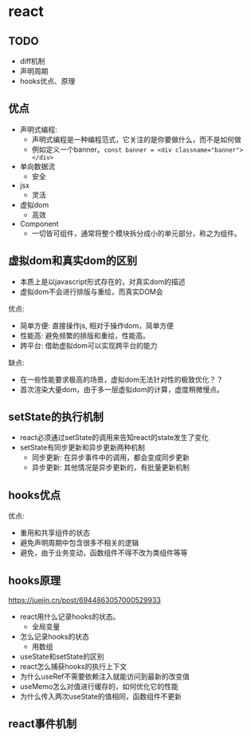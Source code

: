 # react

## TODO

- diff机制
- 声明周期
- hooks优点、原理

## 优点

- 声明式编程:
  - 声明式编程是一种编程范式，它关注的是你要做什么，而不是如何做
  - 例如定义一个banner。`const banner = <div classname="banner"></div>`
- 单向数据流
  - 安全
- jsx
  - 灵活
- 虚拟dom
  - 高效
- Component
  - 一切皆可组件，通常将整个模块拆分成小的单元部分，称之为组件。

## 虚拟dom和真实dom的区别

- 本质上是以javascript形式存在的，对真实dom的描述
- 虚拟dom不会进行排版与重绘，而真实DOM会

优点:

- 简单方便: 直接操作js, 相对于操作dom，简单方便
- 性能高: 避免频繁的排版和重绘，性能高。
- 跨平台: 借助虚拟dom可以实现跨平台的能力

缺点:

- 在一些性能要求极高的场景，虚拟dom无法针对性的极致优化？？
- 首次渲染大量dom，由于多一层虚拟dom的计算，虚度稍微慢点。

## setState的执行机制

- react必须通过setState的调用来告知react的state发生了变化
- setState有同步更新和异步更新两种机制
  - 同步更新: 在异步事件中的调用，都会变成同步更新
  - 异步更新: 其他情况是异步更新的，有批量更新机制

## hooks优点

优点:

- 重用和共享组件的状态
- 避免声明周期中包含很多不相关的逻辑
- 避免，由于业务变动，函数组件不得不改为类组件等等

## hooks原理

<https://juejin.cn/post/6944863057000529933>

- react用什么记录hooks的状态。
  - 全局变量
- 怎么记录hooks的状态
  - 用数组
- useState和setState的区别
- react怎么捕获hooks的执行上下文
- 为什么useRef不需要依赖注入就能访问到最新的改变值
- useMemo怎么对值进行缓存的，如何优化它的性能
- 为什么传入两次useState的值相同，函数组件不更新

## react事件机制
